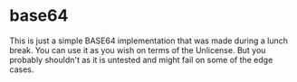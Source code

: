# base64
This is just a simple BASE64 implementation that was made during a lunch break. You can use it as you wish on terms of the Unlicense. 
But you probably shouldn't as it is untested and might fail on some of the edge cases.

